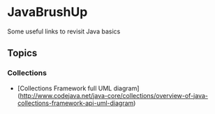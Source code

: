 # JavaBrushUp
Some useful links to revisit Java basics

## Topics
### Collections
* [Collections Framework full UML diagram] (http://www.codejava.net/java-core/collections/overview-of-java-collections-framework-api-uml-diagram)
